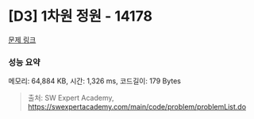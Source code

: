 # [D3] 1차원 정원 - 14178 

[문제 링크](https://swexpertacademy.com/main/code/problem/problemDetail.do?contestProbId=AX_N3oSqcyUDFARi) 

### 성능 요약

메모리: 64,884 KB, 시간: 1,326 ms, 코드길이: 179 Bytes



> 출처: SW Expert Academy, https://swexpertacademy.com/main/code/problem/problemList.do